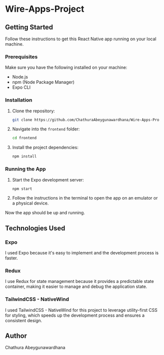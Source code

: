 # Wire-Apps-Project

## Getting Started

Follow these instructions to get this React Native app running on your local machine.

### Prerequisites

Make sure you have the following installed on your machine:

- Node.js
- npm (Node Package Manager)
- Expo CLI

### Installation

1. Clone the repository:

   ```sh
   git clone https://github.com/ChathuraAbeygunawardhana/Wire-Apps-Project.git
   ```

2. Navigate into the `frontend` folder:

   ```sh
   cd frontend
   ```

3. Install the project dependencies:
   ```sh
   npm install
   ```

### Running the App

1. Start the Expo development server:

   ```sh
   npm start
   ```

2. Follow the instructions in the terminal to open the app on an emulator or a physical device.

Now the app should be up and running.

## Technologies Used

### Expo

I used Expo because it's easy to implement and the development process is faster.

### Redux

I use Redux for state management because it provides a predictable state container, making it easier to manage and debug the application state.

### TailwindCSS - NativeWind

I used TailwindCSS - NativeWind for this project to leverage utility-first CSS for styling, which speeds up the development process and ensures a consistent design.

## Author

Chathura Abeygunawardhana
